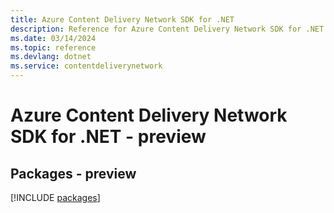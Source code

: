 ```yaml
---
title: Azure Content Delivery Network SDK for .NET
description: Reference for Azure Content Delivery Network SDK for .NET
ms.date: 03/14/2024
ms.topic: reference
ms.devlang: dotnet
ms.service: contentdeliverynetwork
---
```

# Azure Content Delivery Network SDK for .NET - preview
## Packages - preview
[!INCLUDE [packages](content-delivery-network-index.md)]